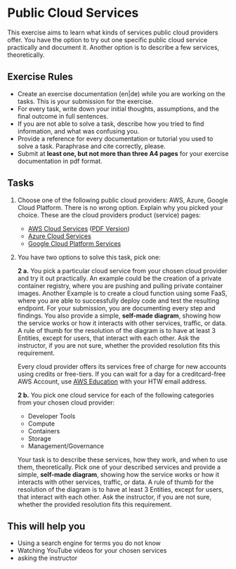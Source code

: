 # Public Cloud Services

This exercise aims to learn what kinds of services public cloud providers offer. You have the option to try out one specific public cloud service practically and document it. Another option is to describe a few services, theoretically.

## Exercise Rules

- Create an exercise documentation (en|de) while you are working on the tasks. This is your submission for the exercise.
- For every task, write down your initial thoughts, assumptions, and the final outcome in full sentences.
- If you are not able to solve a task, describe how you tried to find information, and what was confusing you.
- Provide a reference for every documentation or tutorial you used to solve a task. Paraphrase and cite correctly, please.
- Submit at __least one, but not more than three A4 pages__ for your exercise documentation in pdf format.

## Tasks

1. Choose one of the following public cloud providers: AWS, Azure, Google Cloud Platform. There is no wrong option. Explain why you picked your choice. These are the cloud providers product (service) pages:

   - [AWS Cloud Services](https://aws.amazon.com/products) ([PDF Version](https://docs.aws.amazon.com/whitepapers/latest/aws-overview/aws-overview.pdf))
   - [Azure Cloud Services](https://azure.microsoft.com/en-us/services)
   - [Google Cloud Platform Services](https://cloud.google.com/products)

2. You have two options to solve this task, pick one:

   **2 a.** You pick a particular cloud service from your chosen cloud provider and try it out practically. An example could be the creation of a private container registry, where you are pushing and pulling private container images. Another Example is to create a cloud function using some FaaS, where you are able to successfully deploy code and test the resulting endpoint. For your submission, you are documenting every step and findings. You also provide a simple, **self-made diagram**, showing how the service works or how it interacts with other services, traffic, or data. A rule of thumb for the resolution of the diagram is to have at least 3 Entities, except for users, that interact with each other. Ask the instructor, if you are not sure, whether the provided resolution fits this requirement.

   Every cloud provider offers its services free of charge for new accounts using credits or free-tiers. If you can wait for a day for a creditcard-free AWS Account, use [AWS Education](https://aws.amazon.com/de/education/awseducate/) with your HTW email address.

   **2 b.** You pick one cloud service for each of the following categories from your chosen cloud provider:

      - Developer Tools
      - Compute
      - Containers
      - Storage
      - Management/Governance

      Your task is to describe these services, how they work, and when to use them, theoretically. Pick one of your described services and provide a simple, **self-made diagram**, showing how the service works or how it interacts with other services, traffic, or data. A rule of thumb for the resolution of the diagram is to have at least 3 Entities, except for users, that interact with each other. Ask the instructor, if you are not sure, whether the provided resolution fits this requirement.

## This will help you

- Using a search engine for terms you do not know
- Watching YouTube videos for your chosen services
- asking the instructor
